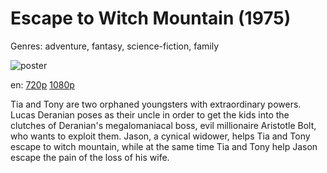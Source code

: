 # Escape to Witch Mountain (1975)

Genres: adventure, fantasy, science-fiction, family

![poster](http://image.tmdb.org/t/p/w500/kUC0erNkn2MaeGS4cYU0jMn7ktZ.jpg)

en:
  [720p](magnet:?xt=urn:btih:218E6CABB74CF428901DEECCFD9F049E15844C80&tr=udp://glotorrents.pw:6969/announce&tr=udp://tracker.opentrackr.org:1337/announce&tr=udp://torrent.gresille.org:80/announce&tr=udp://tracker.openbittorrent.com:80&tr=udp://tracker.coppersurfer.tk:6969&tr=udp://tracker.leechers-paradise.org:6969&tr=udp://p4p.arenabg.ch:1337&tr=udp://tracker.internetwarriors.net:1337)
  [1080p](magnet:?xt=urn:btih:F4D7C193CB4714526F4B7927E060FF959393CBEF&tr=udp://glotorrents.pw:6969/announce&tr=udp://tracker.opentrackr.org:1337/announce&tr=udp://torrent.gresille.org:80/announce&tr=udp://tracker.openbittorrent.com:80&tr=udp://tracker.coppersurfer.tk:6969&tr=udp://tracker.leechers-paradise.org:6969&tr=udp://p4p.arenabg.ch:1337&tr=udp://tracker.internetwarriors.net:1337)
  


Tia and Tony are two orphaned youngsters with extraordinary powers. Lucas Deranian poses as their uncle in order to get the kids into the clutches of Deranian's megalomaniacal boss, evil millionaire Aristotle Bolt, who wants to exploit them. Jason, a cynical widower, helps Tia and Tony escape to witch mountain, while at the same time Tia and Tony help Jason escape the pain of the loss of his wife.